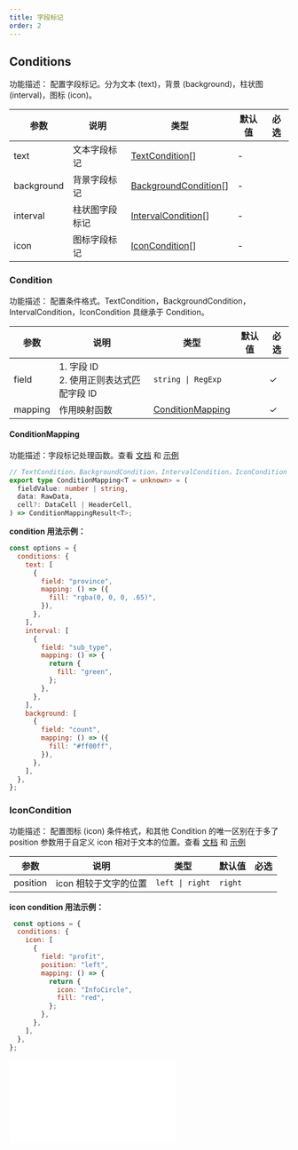 ```yaml
---
title: 字段标记
order: 2
---
```


## Conditions

功能描述： 配置字段标记。分为文本 (text)，背景 (background)，柱状图 (interval)，图标 (icon)。

| 参数       | 说明           | 类型                                          | 默认值 | 必选 |
| ---------- | -------------- | --------------------------------------------- | ------ | ---- |
| text       | 文本字段标记   | [TextCondition](#textcondition)[]             | -      |      |
| background | 背景字段标记   | [BackgroundCondition](#backgroundcondition)[] | -      |      |
| interval   | 柱状图字段标记 | [IntervalCondition](#intervalcondition)[]     | -      |      |
| icon       | 图标字段标记   | [IconCondition](#iconcondition)[]             | -      |      |

### Condition

功能描述： 配置条件格式。TextCondition，BackgroundCondition，IntervalCondition，IconCondition 具继承于 Condition。

| 参数    | 说明                                           | 类型                                  | 默认值 | 必选 |
| ------- | ---------------------------------------------- | ------------------------------------- | ------ | ---- |
| field   | 1. 字段 ID <br /> 2. 使用正则表达式匹配字段 ID | `string \| RegExp`                    |        | ✓    |
| mapping | 作用映射函数​                                  | [ConditionMapping](#conditionmapping) |        | ✓    |

#### ConditionMapping

功能描述：字段标记处理函数。查看 [文档](/manual/basic/conditions) 和 [示例](/examples/analysis/conditions/#interval)

```ts
// TextCondition，BackgroundCondition，IntervalCondition，IconCondition 各自对应的 mapping 函数返回 的 T 有所不同
export type ConditionMapping<T = unknown> = (
  fieldValue: number | string,
  data: RawData,
  cell?: DataCell | HeaderCell,
) => ConditionMappingResult<T>;

```

**condition 用法示例：**

```javascript
const options = {
  conditions: {
    text: [
      {
        field: "province",
        mapping: () => ({
          fill: "rgba(0, 0, 0, .65)",
        }),
      },
    ],
    interval: [
      {
        field: "sub_type",
        mapping: () => {
          return {
            fill: "green",
          };
        },
      },
    ],
    background: [
      {
        field: "count",
        mapping: () => ({
          fill: "#ff00ff",
        }),
      },
    ],
  },
};

```

### IconCondition

功能描述： 配置图标 (icon) 条件格式，和其他 Condition 的唯一区别在于多了 position 参数用于自定义 icon 相对于文本的位置。查看 [文档](/manual/basic/conditions) 和 [示例](/examples/analysis/conditions/#icon)

| 参数     | 说明                  | 类型            | 默认值  | 必选 |
| -------- | --------------------- | --------------- | ------- | ---- |
| position | icon 相较于文字的位置 | `left \| right` | `right` |      |

**icon condition 用法示例：**

```javascript
 const options = {
  conditions: {
    icon: [
      {
        field: "profit",
        position: "left",
        mapping: () => {
          return {
            icon: "InfoCircle",
            fill: "red",
          };
        },
      },
    ],
  },
};

```

<embed src="@/docs/common/icon.zh.md"></embed>​
